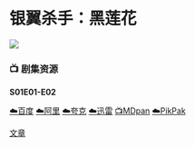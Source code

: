 # 银翼杀手：黑莲花
![](/image/banner.jpg)

### 📺 剧集资源

**S01E01-E02**

[☁️百度](https://pan.baidu.com/s/1HLMDCE5QuXrs7UBh5BlXMg?pwd=4qg9)  [☁️阿里](https://www.aliyundrive.com/s/8S7RShiBrUH)  [☁️夸克](https://pan.quark.cn/s/052cc1526a84)  [☁️迅雷](https://pan.xunlei.com/s/VNnhHrGN95sz6Xth82u_EVUaA1?pwd=2w9g#)  [📺MDpan](https://pan.mdsub.top/%E9%93%B6%E7%BF%BC%E6%9D%80%E6%89%8B%E2%80%9B%EF%BC%9A%E9%BB%91%E8%8E%B2%E8%8A%B1)  [☁️PikPak](https://mypikpak.com/s/VNmWTvP4nPZf7Eau8xUk3Ko2o1)

[文章](%E6%96%87%E7%AB%A0%20df0757b1b9af4f09be38ee3372832967.csv)